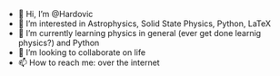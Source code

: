 - 👋 Hi, I’m @Hardovic
- 👀 I’m interested in Astrophysics, Solid State Physics, Python, LaTeX
- 🌱 I’m currently learning physics in general (ever get done learnig physics?) and Python
- 💞️ I’m looking to collaborate on life
- 📫 How to reach me: over the internet

<!---
Hardovic/Hardovic is a ✨ special ✨ repository because its `README.md` (this file) appears on your GitHub profile.
You can click the Preview link to take a look at your changes.
--->

